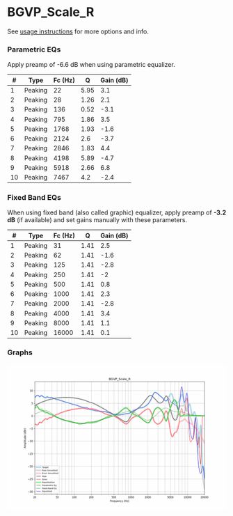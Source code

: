 # BGVP_Scale_R
See [usage instructions](https://github.com/jaakkopasanen/AutoEq#usage) for more options and info.

### Parametric EQs
Apply preamp of -6.6 dB when using parametric equalizer.

|   # | Type    |   Fc (Hz) |    Q |   Gain (dB) |
|-----|---------|-----------|------|-------------|
|   1 | Peaking |        22 | 5.95 |         3.1 |
|   2 | Peaking |        28 | 1.26 |         2.1 |
|   3 | Peaking |       136 | 0.52 |        -3.1 |
|   4 | Peaking |       795 | 1.86 |         3.5 |
|   5 | Peaking |      1768 | 1.93 |        -1.6 |
|   6 | Peaking |      2124 | 2.6  |        -3.7 |
|   7 | Peaking |      2846 | 1.83 |         4.4 |
|   8 | Peaking |      4198 | 5.89 |        -4.7 |
|   9 | Peaking |      5918 | 2.66 |         6.8 |
|  10 | Peaking |      7467 | 4.2  |        -2.4 |

### Fixed Band EQs
When using fixed band (also called graphic) equalizer, apply preamp of **-3.2 dB** (if available) and set gains manually with these parameters.

|   # | Type    |   Fc (Hz) |    Q |   Gain (dB) |
|-----|---------|-----------|------|-------------|
|   1 | Peaking |        31 | 1.41 |         2.5 |
|   2 | Peaking |        62 | 1.41 |        -1.6 |
|   3 | Peaking |       125 | 1.41 |        -2.8 |
|   4 | Peaking |       250 | 1.41 |        -2   |
|   5 | Peaking |       500 | 1.41 |         0.8 |
|   6 | Peaking |      1000 | 1.41 |         2.3 |
|   7 | Peaking |      2000 | 1.41 |        -2.8 |
|   8 | Peaking |      4000 | 1.41 |         3.4 |
|   9 | Peaking |      8000 | 1.41 |         1.1 |
|  10 | Peaking |     16000 | 1.41 |         0.1 |

### Graphs
![](./BGVP_Scale_R.png)
